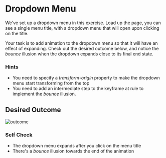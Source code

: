 # Dropdown Menu

We've set up a dropdown menu in this exercise. Load up the page, you can see a
single menu title, with a dropdown menu that will open upon clicking on the
title.

Your task is to add animation to the dropdown menu so that it will have an
effect of expanding. Check out the desired outcome below, and notice the
_bounce_ illusion when the dropdown expands close to its final end state.

### Hints
- You need to specify a _transform-origin_ property to make the dropdown menu
  start transforming from the top
- You need to add an intermediate step to the keyframe at rule to implement the
  _bounce_ illusion.

## Desired Outcome

![outcome](./desired-outcome.gif)

### Self Check

- The dropdown menu expands after you click on the menu title
- There's a _bounce_ illusion towards the end of the animation
